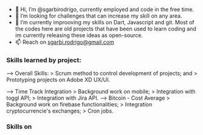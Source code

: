 - 👋 Hi, I’m @sgarbirodrigo, currently employed and code in the free time.
- 👀 I’m looking for challenges that can increase my skill on any area.
- 🌱 I’m currently improoving my skills on Dart, Javascript and git. Most of the codes here are old projects that have been used to learn coding and im currently releasing these ideas as open-source.
- 📫 Reach on sgarbi.rodrigo@gmail.com

### Skills learned by project:
--> Overall Skills:
    > Scrum method to control development of projects; and
    > Prototyping projects on Adobe XD UX/UI.

--> Time Track Integration
    > Background work on mobile;
    > Integration with toggl API;
    > Integration with Jira API.
--> Bitcoin - Cost Average
    > Background work on firebase functionalities;
    > Integration cryptocurrencie's exchanges;
    > Cron jobs.

### Skills on 
<!---
sgarbirodrigo/sgarbirodrigo is a ✨ special ✨ repository because its `README.md` (this file) appears on your GitHub profile.
You can click the Preview link to take a look at your changes.
--->
